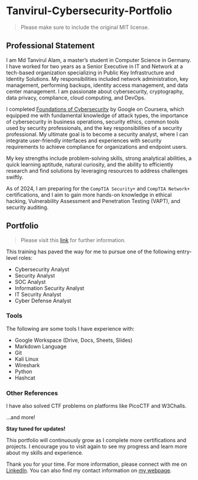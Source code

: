 # Tanvirul-Cybersecurity-Portfolio

> Please make sure to include the original MIT license.

## Professional Statement
I am Md Tanvirul Alam, a master’s student in Computer Science in Germany. I have worked for two years as a Senior Executive in IT and Network at a tech-based organization specializing in Public Key Infrastructure and Identity Solutions. My responsibilities included network administration, key management, performing backups, identity access management, and data center management. I am passionate about cybersecurity, cryptography, data privacy, compliance, cloud computing, and DevOps.

I completed [Foundations of Cybersecurity](https://www.coursera.org/learn/foundations-of-cybersecurity) by Google on Coursera, which equipped me with fundamental knowledge of attack types, the importance of cybersecurity in business operations, security ethics, common tools used by security professionals, and the key responsibilities of a security professional. My ultimate goal is to become a security analyst, where I can integrate user-friendly interfaces and experiences with security requirements to achieve compliance for organizations and endpoint users.

My key strengths include problem-solving skills, strong analytical abilities, a quick learning aptitude, natural curiosity, and the ability to efficiently research and find solutions by leveraging resources to address challenges swiftly.

As of 2024, I am preparing for the `CompTIA Security+` and `CompTIA Network+` certifications, and I aim to gain more hands-on knowledge in ethical hacking, Vulnerability Assessment and Penetration Testing (VAPT), and security auditing.

## Portfolio
> Please visit this [link](https://www.coursera.org/professional-certificates/google-cybersecurity) for further information.

This training has paved the way for me to pursue one of the following entry-level roles:
* Cybersecurity Analyst
* Security Analyst
* SOC Analyst
* Information Security Analyst
* IT Security Analyst
* Cyber Defense Analyst

### Tools 
The following are some tools I have experience with:
* Google Workspace (Drive, Docs, Sheets, Slides)
* Markdown Language
* Git
* Kali Linux
* Wireshark
* Python
* Hashcat

### Other References
I have also solved CTF problems on platforms like PicoCTF and W3Challs.

…and more!

**Stay tuned for updates!**

This portfolio will continuously grow as I complete more certifications and projects. I encourage you to visit again to see my progress and learn more about my skills and experience.

Thank you for your time. For more information, please connect with me on [LinkedIn](https://linkedin.com/in/alamtanvirul/). You can also find my contact information on [my webpage](https://tanvirul.netlify.app).
